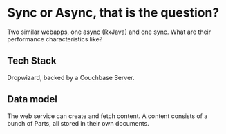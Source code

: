 # Sync or Async, that is the question?

Two similar webapps, one async (RxJava) and one sync. What are their performance characteristics like?

## Tech Stack

Dropwizard, backed by a Couchbase Server.

## Data model

The web service can create and fetch content. A content consists of a bunch of Parts, all stored in their own documents.
